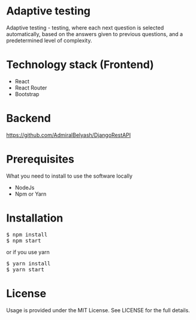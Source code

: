 # Adaptive testing
Adaptive testing - testing, where each next question is selected automatically, based on the answers given to previous questions, and a predetermined level of complexity.

# Technology stack (Frontend)
<ul>
<li>React</li>
<li>React Router</li>
<li>Bootstrap</li>
</ul>

# Backend
https://github.com/AdmiralBelyash/DjangoRestAPI

# Prerequisites
What you need to install to use the software locally
<ul>
  <li>NodeJs</li>
  <li>Npm or Yarn</li>
</ul>

# Installation
<pre>
$ npm install
$ npm start
</pre>
or if you use yarn
<pre>
$ yarn install
$ yarn start
</pre>

# License
Usage is provided under the MIT License. See LICENSE for the full details.
